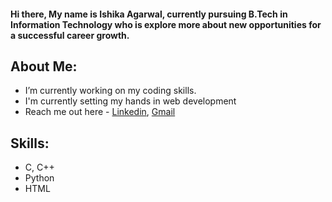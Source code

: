<h4>Hi there, My name is Ishika Agarwal, currently pursuing B.Tech in Information Technology who is explore more about new opportunities for a successful career growth.</h4>

  <h2>About Me:</h2>

<ul>
  <li>I’m currently working on my coding skills.</li>
  <li>I'm currently setting my hands in web development</li>
  <li>Reach me out here - <a href="https://www.linkedin.com/in/ishikaagarwal3031/"> Linkedin</a>, <a href="ishikaagarwal3031@gmail.com">Gmail</a></li>
</ul> 

<h2>Skills:</h2>

<ul>
  <li>C, C++</li>
  <li>Python</li>
  <li>HTML</a></li>
</ul>

<!---
ishikaagarwal3031/ishikaagarwal3031 is a ✨ special ✨ repository because its `README.md` (this file) appears on your GitHub profile.
You can click the Preview link to take a look at your changes.
--->

